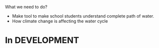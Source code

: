 What we need to do?

- Make tool to make school students understand complete path of water.
- How climate change is affecting the water cycle

# In DEVELOPMENT
